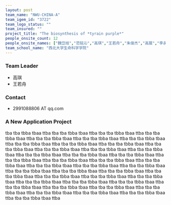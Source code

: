 ```yaml
---
layout: post
team_name: "NWU-CHINA-A"
team_igem_id: "3722"
team_logo_status: ""
team_insured: ""
project_title: "The biosynthesis of *tyrain purple*"
people_onsite_count: 12
people_onsite_names: ["魏岱旭","范铭沁","高琪","王若舟","朱俊杰","高展","李永珠","李欣学","戴佳慧","叶少杰","秦嘉豪","成吉思雨"]
team_school_name: "西北大学生命科学学院"
---
```



### Team Leader
* 高琪
* 王若舟

### Contact
* 2991088806 AT qq.com

### A New Application Project

tba tba tbba tbaa ttba tba tba tbba tbaa ttba tba tba tbba tbaa ttba tba tba tbba tbaa ttba tba tba tbba tbaa ttba tba tba tbba tbaa ttba tba tba tbba tbaa ttba tba tba tbba tbaa ttba tba tba tbba tbaa ttba tba tba tbba tbaa ttba tba tba tbba tbaa ttba tba tba tbba tbaa ttba tba tba tbba tbaa ttba tba tba tbba tbaa ttba tba tba tbba tbaa ttba tba tba tbba tbaa ttba tba tba tbba tbaa ttba tba tba tbba tbaa ttba tba tba tbba tbaa ttba tba tba tbba tbaa ttba tba tba tbba tbaa ttba tba tba tbba tbaa ttba tba tba tbba tbaa ttba tba tba tbba tbaa ttba tba tba tbba tbaa ttba tba tba tbba tbaa ttba tba tba tbba tbaa ttba tba tba tbba tbaa ttba tba tba tbba tbaa ttba tba tba tbba tbaa ttba tba tba tbba tbaa ttba tba tba tbba tbaa ttba tba tba tbba tbaa ttba tba tba tbba tbaa ttba tba tba tbba tbaa ttba tba tba tbba tbaa ttba tba tba tbba tbaa ttba tba tba tbba tbaa ttba tba tba tbba tbaa ttba tba tba tbba tbaa ttba tba tba tbba tbaa ttba tba tba tbba tbaa ttba 
